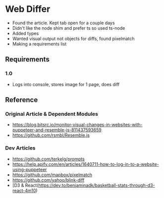# Web Differ

- Found the article. Kept tab open for a couple days
- Didn't like the node shim and prefer ts so used ts-node
- Added types
- Wanted visual output not objects for diffs, found pixelmatch
- Making a requirements list

## Requirements

### 1.0

- Logs into console, stores image for 1 page, does diff

## Reference

### Original Article & Dependent Modules

- https://blog.bitsrc.io/monitor-visual-changes-in-websites-with-puppeteer-and-resemble-js-811437593659
- https://github.com/rsmbl/Resemble.js

### Dev Articles

- https://github.com/terkelg/prompts
- https://help.apify.com/en/articles/1640711-how-to-log-in-to-a-website-using-puppeteer
- https://github.com/mapbox/pixelmatch
- https://github.com/yahoo/blink-diff
- [D3 & React(https://dev.to/benjaminadk/basketball-stats-through-d3-react-4m10)
